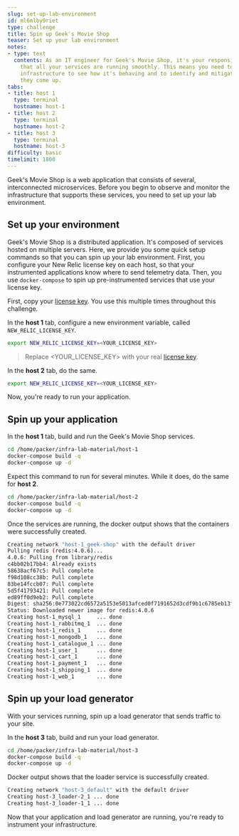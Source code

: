 ```yaml
---
slug: set-up-lab-environment
id: ml6mlby9riet
type: challenge
title: Spin up Geek's Movie Shop
teaser: Set up your lab environment
notes:
- type: text
  contents: As an IT engineer for Geek's Movie Shop, it's your responsibility to ensure
    that all your services are running smoothly. This means you need to observe your
    infrastructure to see how it's behaving and to identify and mitigate issues as
    they come up.
tabs:
- title: host 1
  type: terminal
  hostname: host-1
- title: host 2
  type: terminal
  hostname: host-2
- title: host 3
  type: terminal
  hostname: host-3
difficulty: basic
timelimit: 1800
---
```


Geek's Movie Shop is a web application that consists of several, interconnected microservices. Before you begin to observe and monitor the infrastructure that supports these services, you need to set up your lab environment.

## Set up your environment

Geek's Movie Shop is a distributed application. It's composed of services hosted on multiple servers. Here, we provide you some quick setup commands so that you can spin up your lab environment. First, you configure your New Relic license key on each host, so that your instrumented applications know where to send telemetry data. Then, you use `docker-compose` to spin up pre-instrumented services that use your license key.

First, copy your [license key](https://docs.newrelic.com/docs/apis/intro-apis/new-relic-api-keys/#ingest-license-key). You use this multiple times throughout this challenge.

In the **host 1** tab, configure a new environment variable, called `NEW_RELIC_LICENSE_KEY`.

```bash
export NEW_RELIC_LICENSE_KEY=<YOUR_LICENSE_KEY>
```

> Replace <YOUR_LICENSE_KEY> with your real [license key](https://docs.newrelic.com/docs/apis/intro-apis/new-relic-api-keys/#ingest-license-key).

In the **host 2** tab, do the same.

```bash
export NEW_RELIC_LICENSE_KEY=<YOUR_LICENSE_KEY>
```

Now, you're ready to run your application.

## Spin up your application

In the **host 1** tab, build and run the Geek's Movie Shop services.

```bash
cd /home/packer/infra-lab-material/host-1
docker-compose build -q
docker-compose up -d
```

Expect this command to run for several minutes. While it does, do the same for **host 2**.

```bash
cd /home/packer/infra-lab-material/host-2
docker-compose build -q
docker-compose up -d
```

Once the services are running, the docker output shows that the containers were successfully created.

```bash
Creating network "host-1_geek-shop" with the default driver
Pulling redis (redis:4.0.6)...
4.0.6: Pulling from library/redis
c4bb02b17bb4: Already exists
58638acf67c5: Pull complete
f98d108cc38b: Pull complete
83be14fccb07: Pull complete
5d5f41793421: Pull complete
ed89ff0d9eb2: Pull complete
Digest: sha256:0e773022cd6572a5153e5013afced0f7191652d3cdf9b1c6785eb13f6b2974b1
Status: Downloaded newer image for redis:4.0.6
Creating host-1_mysql_1     ... done
Creating host-1_rabbitmq_1  ... done
Creating host-1_redis_1     ... done
Creating host-1_mongodb_1   ... done
Creating host-1_catalogue_1 ... done
Creating host-1_user_1      ... done
Creating host-1_cart_1      ... done
Creating host-1_payment_1   ... done
Creating host-1_shipping_1  ... done
Creating host-1_web_1       ... done
```

## Spin up your load generator

With your services running, spin up a load generator that sends traffic to your site.

In the **host 3** tab, build and run your load generator.

```bash
cd /home/packer/infra-lab-material/host-3
docker-compose build -q
docker-compose up -d
```

Docker output shows that the loader service is successfully created.

```bash
Creating network "host-3_default" with the default driver
Creating host-3_loader-2_1 ... done
Creating host-3_loader-1_1 ... done
```

Now that your application and load generator are running, you're ready to instrument your infrastructure.